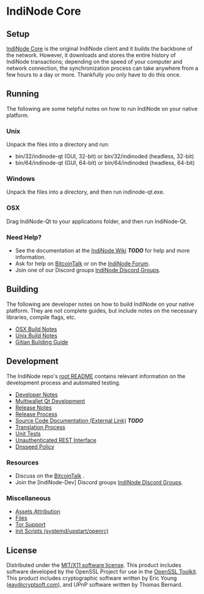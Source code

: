 IndiNode Core
=====================

Setup
---------------------
[IndiNode Core](http://IndiNodecoin.com) is the original IndiNode client and it builds the backbone of the network. However, it downloads and stores the entire history of IndiNode transactions; depending on the speed of your computer and network connection, the synchronization process can take anywhere from a few hours to a day or more. Thankfully you only have to do this once.

Running
---------------------
The following are some helpful notes on how to run IndiNode on your native platform.

### Unix

Unpack the files into a directory and run:

- bin/32/indinode-qt (GUI, 32-bit) or bin/32/indinoded (headless, 32-bit)
- bin/64/indinode-qt (GUI, 64-bit) or bin/64/indinoded (headless, 64-bit)

### Windows

Unpack the files into a directory, and then run indinode-qt.exe.

### OSX

Drag IndiNode-Qt to your applications folder, and then run IndiNode-Qt.

### Need Help?

* See the documentation at the [IndiNode Wiki](https://en.bitcoin.it/wiki/Main_Page) ***TODO***
for help and more information.
* Ask for help on [BitcoinTalk](https://bitcointalk.org/index.php) or on the [IndiNode Forum](http://IndiNodecoin.com/).
* Join one of our Discord groups [IndiNode Discord Groups](https://discord.gg/YcnvMqt).

Building
---------------------
The following are developer notes on how to build IndiNode on your native platform. They are not complete guides, but include notes on the necessary libraries, compile flags, etc.

- [OSX Build Notes](build-osx.md)
- [Unix Build Notes](build-unix.md)
- [Gitian Building Guide](gitian-building.md)

Development
---------------------
The IndiNode repo's [root README](https://github.com/eastcoastcrypto/IndiNode/blob/master/README.md) contains relevant information on the development process and automated testing.

- [Developer Notes](developer-notes.md)
- [Multiwallet Qt Development](multiwallet-qt.md)
- [Release Notes](release-notes.md)
- [Release Process](release-process.md)
- [Source Code Documentation (External Link)](https://dev.visucore.com/bitcoin/doxygen/) ***TODO***
- [Translation Process](translation_process.md)
- [Unit Tests](unit-tests.md)
- [Unauthenticated REST Interface](REST-interface.md)
- [Dnsseed Policy](dnsseed-policy.md)

### Resources

* Discuss on the [BitcoinTalk](https://bitcointalk.org/index.php?topic=1262920.0) .
* Join the [IndiNode-Dev] Discord groups [IndiNode Discord Groups](https://discord.gg/YcnvMqt).

### Miscellaneous
- [Assets Attribution](assets-attribution.md)
- [Files](files.md)
- [Tor Support](tor.md)
- [Init Scripts (systemd/upstart/openrc)](init.md)

License
---------------------
Distributed under the [MIT/X11 software license](http://www.opensource.org/licenses/mit-license.php).
This product includes software developed by the OpenSSL Project for use in the [OpenSSL Toolkit](https://www.openssl.org/). This product includes
cryptographic software written by Eric Young ([eay@cryptsoft.com](mailto:eay@cryptsoft.com)), and UPnP software written by Thomas Bernard.
